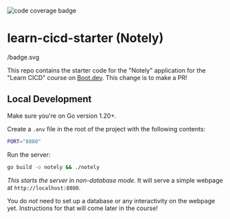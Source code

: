 ![code coverage badge](https://github.com/sachamorgese/learn-cicd-starter/actions/workflows/ci.yml/badge.svg)

# learn-cicd-starter (Notely)

/badge.svg

This repo contains the starter code for the "Notely" application for the "Learn CICD" course on [Boot.dev](https://boot.dev).
This change is to make a PR!

## Local Development

Make sure you're on Go version 1.20+.

Create a `.env` file in the root of the project with the following contents:

```bash
PORT="8080"
```

Run the server:

```bash
go build -o notely && ./notely
```

*This starts the server in non-database mode.* It will serve a simple webpage at `http://localhost:8080`.

You do *not* need to set up a database or any interactivity on the webpage yet. Instructions for that will come later in the course!
